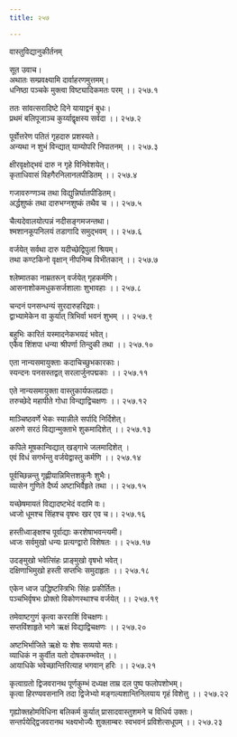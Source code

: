 ```yaml
---
title: २५७

---
```

वास्तुविद्यानुकीर्तनम्  
  
सूत उवाच।  
अथातः सम्प्रवक्ष्यामि दार्वाहरणमुत्तमम्।  
धनिष्ठा पञ्चके मुक्त्वा विष्ट्यादिकमतः परम् ।। २५७.१  
  
ततः सांवत्सरादिष्टे दिने यायाद्वनं बुधः।  
प्रथमं बलिपूजाञ्च कुर्य्याद्वृक्षस्य सर्वदा ।। २५७.२  
  
पूर्वोत्तरेण पतितं गृहदारु प्रशस्यते।  
अन्यथा न शुभं विन्द्यात् याम्योपरि निपातनम् ।। २५७.३  
  
क्षीरवृक्षोद्भवं दारु न गृहे विनिवेशयेत्।  
कृताधिवासं विहगैरनिलानलपीडितम् ।। २५७.४  
  
गजावरुग्णञ्च तथा विद्युन्निर्घातपीडितम्।  
अर्द्धशुष्कं तथा दारुभग्नशुष्कं तथैव च ।। २५७.५  
  
चैत्यदेवालयोत्पन्नं नदीसङ्गमजन्तथा।  
श्मशानकूपनिलयं तडागादि समुद्भवम् ।। २५७.६  
  
वर्जयेत् सर्वथा दारु यदीच्छेद्विपुलां श्रियम्।  
तथा कण्टकिनो वृक्षान् नीपनिम्ब विभीतकान् ।। २५७.७  
  
श्लेष्मातका नाम्रतरून् वर्जयेत् गृहकर्मणि।  
आसनाशोकमधुकसर्जशालाः शुभावहाः ।। २५७.८  
  
चन्दनं पनसन्धन्यं सुरदारुहरिद्रवः।  
द्वाभ्यामेकेन वा कुर्यात् त्रिभिर्वा भवनं शुभम् ।। २५७.९  
  
बहुभिः कारितं यस्मादनेकभयदं भवेत्।  
एकैव शिंशपा धन्या श्रीपर्णा तिन्दुकी तथा ।। २५७.१०  
  
एता नान्यसमायुक्ताः कदाचिच्छुभकारकाः।  
स्यन्दनः पनसस्तद्वत् सरलार्जुनपद्मकाः ।। २५७.११  
  
एते नान्यसमायुक्ता वास्तुकार्यफलप्रदाः।  
तरुच्छेदे महापीते गोधा विन्द्याद्विचक्षणः ।। २५७.१२  
  
माञ्चिष्ठवर्णे भेकः स्यान्नीले सर्पादि निर्दिशेत्।  
अरुणे सरठं विद्यान्मुक्ताभे शुकमादिशेत् ।। २५७.१३  
  
कपिले मूषकान्विद्यात् खड्गाभे जलमादिशेत् ।  
एवं विधं सगर्भन्तु वर्जयेद्वास्तु कर्मणि ।। २५७.१४  
  
पूर्वच्छिन्नन्तु गृह्णीयान्निमित्तशकुनैः शुभैः।  
व्यासेन गुणिते दैर्घ्य अष्टाभिर्वैहृते तथा ।। २५७.१५  
  
यच्छेषमायतं विद्यादष्टभेदं वदामि वः।  
ध्वजो धूमश्च सिंहश्च वृषभः खर एव च।। २५७.१६  
  
हस्तीध्वाङ्क्षश्च पूर्वाद्याः करशेषाभवन्त्यमी।  
ध्वजः सर्वमुखो धन्यः प्रत्यग्द्वारो विशेषतः ।। २५७.१७  
  
उदङ्मुखो भवेत्सिंहः प्राङ्मुखो वृषभो भवेत्।  
दक्षिणाभिमुखो हस्ती सप्तभिः समुदाहृतः ।। २५७.१८  
  
एकेन ध्वज उद्धिष्टस्त्रिभिः सिंहः प्रकीर्तितः।  
पञ्चभिर्वृषभः प्रोक्तो विकोणस्थाश्च वर्जयेत् ।। २५७.१९  
  
तमेवाष्टगुणं कृत्वा करराशिं विचक्षणः।  
सप्तविंशाहृते भागे ऋक्षं विद्याद्विचक्षणः ।। २५७.२०  
  
अष्टभिर्भाजिते ऋक्षे यः शेषः सव्ययो मतः।  
व्याधिकं न कुर्वीत यतो दोषकरम्भवेत् ।।  
आयाधिके भवेच्छान्तिरित्याह भगवान् हरिः ।। २५७.२१  
  
कृत्वाग्रतो द्विजवरानथ पूर्णकुम्भं दध्यक्ष ताम्र दल पुष्प फलोपशोभम्।  
कृत्वा हिरण्यवसनानि तदा द्विजेभ्यो मङ्गल्यशान्तिनिलयाय गृहं विशेत्तु ।। २५७.२२  
  
गृह्योक्तहोमविधिना बलिकर्म कुर्यात् प्रासादवास्तुशमने च विधिर्य उक्तः।  
सन्तर्पयेद्द्विजवरानथ भक्ष्यभोज्यैः शुक्लाम्बरः स्वभवनं प्रविशेत्सधूपम् ।। २५७.२३